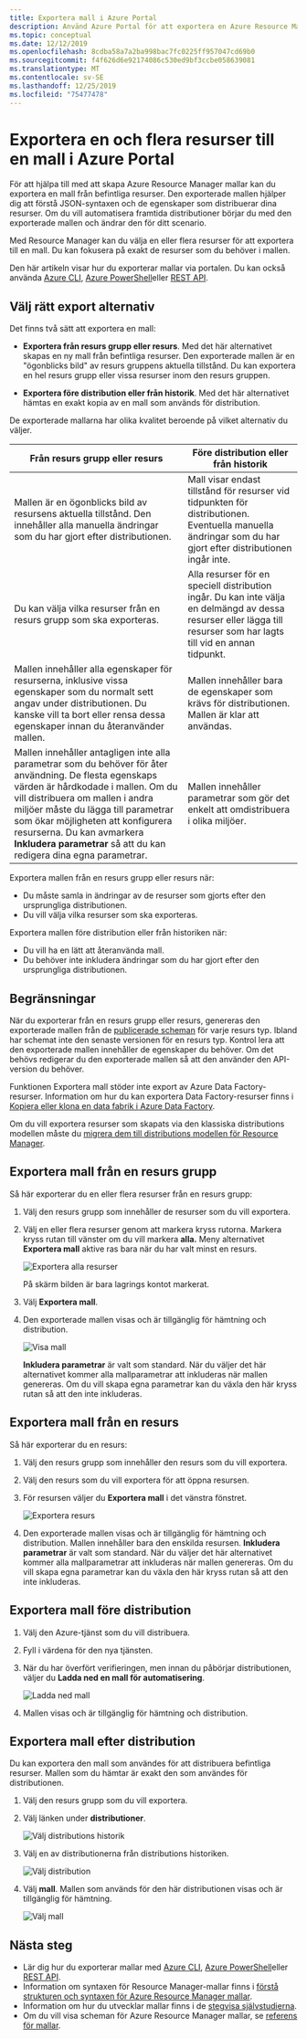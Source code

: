 ```yaml
---
title: Exportera mall i Azure Portal
description: Använd Azure Portal för att exportera en Azure Resource Manager mall från resurser i din prenumeration.
ms.topic: conceptual
ms.date: 12/12/2019
ms.openlocfilehash: 8cdba58a7a2ba998bac7fc0225ff957047cd69b0
ms.sourcegitcommit: f4f626d6e92174086c530ed9bf3ccbe058639081
ms.translationtype: MT
ms.contentlocale: sv-SE
ms.lasthandoff: 12/25/2019
ms.locfileid: "75477478"
---
```

# <a name="single-and-multi-resource-export-to-a-template-in-azure-portal"></a>Exportera en och flera resurser till en mall i Azure Portal

För att hjälpa till med att skapa Azure Resource Manager mallar kan du exportera en mall från befintliga resurser. Den exporterade mallen hjälper dig att förstå JSON-syntaxen och de egenskaper som distribuerar dina resurser. Om du vill automatisera framtida distributioner börjar du med den exporterade mallen och ändrar den för ditt scenario.

Med Resource Manager kan du välja en eller flera resurser för att exportera till en mall. Du kan fokusera på exakt de resurser som du behöver i mallen.

Den här artikeln visar hur du exporterar mallar via portalen. Du kan också använda [Azure CLI](../management/manage-resource-groups-cli.md#export-resource-groups-to-templates), [Azure PowerShell](../management/manage-resource-groups-powershell.md#export-resource-groups-to-templates)eller [REST API](/rest/api/resources/resourcegroups/exporttemplate).

## <a name="choose-the-right-export-option"></a>Välj rätt export alternativ

Det finns två sätt att exportera en mall:

* **Exportera från resurs grupp eller resurs**. Med det här alternativet skapas en ny mall från befintliga resurser. Den exporterade mallen är en "ögonblicks bild" av resurs gruppens aktuella tillstånd. Du kan exportera en hel resurs grupp eller vissa resurser inom den resurs gruppen.

* **Exportera före distribution eller från historik**. Med det här alternativet hämtas en exakt kopia av en mall som används för distribution.

De exporterade mallarna har olika kvalitet beroende på vilket alternativ du väljer.

| Från resurs grupp eller resurs | Före distribution eller från historik |
| --------------------- | ----------------- |
| Mallen är en ögonblicks bild av resursens aktuella tillstånd. Den innehåller alla manuella ändringar som du har gjort efter distributionen. | Mall visar endast tillstånd för resurser vid tidpunkten för distributionen. Eventuella manuella ändringar som du har gjort efter distributionen ingår inte. |
| Du kan välja vilka resurser från en resurs grupp som ska exporteras. | Alla resurser för en speciell distribution ingår. Du kan inte välja en delmängd av dessa resurser eller lägga till resurser som har lagts till vid en annan tidpunkt. |
| Mallen innehåller alla egenskaper för resurserna, inklusive vissa egenskaper som du normalt sett angav under distributionen. Du kanske vill ta bort eller rensa dessa egenskaper innan du återanvänder mallen. | Mallen innehåller bara de egenskaper som krävs för distributionen. Mallen är klar att användas. |
| Mallen innehåller antagligen inte alla parametrar som du behöver för åter användning. De flesta egenskaps värden är hårdkodade i mallen. Om du vill distribuera om mallen i andra miljöer måste du lägga till parametrar som ökar möjligheten att konfigurera resurserna.  Du kan avmarkera **Inkludera parametrar** så att du kan redigera dina egna parametrar. | Mallen innehåller parametrar som gör det enkelt att omdistribuera i olika miljöer. |

Exportera mallen från en resurs grupp eller resurs när:

* Du måste samla in ändringar av de resurser som gjorts efter den ursprungliga distributionen.
* Du vill välja vilka resurser som ska exporteras.

Exportera mallen före distribution eller från historiken när:

* Du vill ha en lätt att återanvända mall.
* Du behöver inte inkludera ändringar som du har gjort efter den ursprungliga distributionen.

## <a name="limitations"></a>Begränsningar

När du exporterar från en resurs grupp eller resurs, genereras den exporterade mallen från de [publicerade scheman](https://github.com/Azure/azure-resource-manager-schemas/tree/master/schemas) för varje resurs typ. Ibland har schemat inte den senaste versionen för en resurs typ. Kontrol lera att den exporterade mallen innehåller de egenskaper du behöver. Om det behövs redigerar du den exporterade mallen så att den använder den API-version du behöver.

Funktionen Exportera mall stöder inte export av Azure Data Factory-resurser. Information om hur du kan exportera Data Factory-resurser finns i [Kopiera eller klona en data fabrik i Azure Data Factory](https://aka.ms/exportTemplateViaAdf).

Om du vill exportera resurser som skapats via den klassiska distributions modellen måste du [migrera dem till distributions modellen för Resource Manager](https://aka.ms/migrateclassicresourcetoarm).

## <a name="export-template-from-a-resource-group"></a>Exportera mall från en resurs grupp

Så här exporterar du en eller flera resurser från en resurs grupp:

1. Välj den resurs grupp som innehåller de resurser som du vill exportera.

1. Välj en eller flera resurser genom att markera kryss rutorna.  Markera kryss rutan till vänster om du vill markera **alla.** Meny alternativet **Exportera mall** aktive ras bara när du har valt minst en resurs.

   ![Exportera alla resurser](./media/export-template-portal/select-all-resources.png)

    På skärm bilden är bara lagrings kontot markerat.
1. Välj **Exportera mall**.

1. Den exporterade mallen visas och är tillgänglig för hämtning och distribution.

   ![Visa mall](./media/export-template-portal/show-template.png)

   **Inkludera parametrar** är valt som standard.  När du väljer det här alternativet kommer alla mallparametrar att inkluderas när mallen genereras. Om du vill skapa egna parametrar kan du växla den här kryss rutan så att den inte inkluderas.

## <a name="export-template-from-a-resource"></a>Exportera mall från en resurs

Så här exporterar du en resurs:

1. Välj den resurs grupp som innehåller den resurs som du vill exportera.

1. Välj den resurs som du vill exportera för att öppna resursen.

1. För resursen väljer du **Exportera mall** i det vänstra fönstret.

   ![Exportera resurs](./media/export-template-portal/export-single-resource.png)

1. Den exporterade mallen visas och är tillgänglig för hämtning och distribution. Mallen innehåller bara den enskilda resursen. **Inkludera parametrar** är valt som standard.  När du väljer det här alternativet kommer alla mallparametrar att inkluderas när mallen genereras. Om du vill skapa egna parametrar kan du växla den här kryss rutan så att den inte inkluderas.

## <a name="export-template-before-deployment"></a>Exportera mall före distribution

1. Välj den Azure-tjänst som du vill distribuera.

1. Fyll i värdena för den nya tjänsten.

1. När du har överfört verifieringen, men innan du påbörjar distributionen, väljer du **Ladda ned en mall för automatisering**.

   ![Ladda ned mall](./media/export-template-portal/download-before-deployment.png)

1. Mallen visas och är tillgänglig för hämtning och distribution.


## <a name="export-template-after-deployment"></a>Exportera mall efter distribution

Du kan exportera den mall som användes för att distribuera befintliga resurser. Mallen som du hämtar är exakt den som användes för distributionen.

1. Välj den resurs grupp som du vill exportera.

1. Välj länken under **distributioner**.

   ![Välj distributions historik](./media/export-template-portal/select-deployment-history.png)

1. Välj en av distributionerna från distributions historiken.

   ![Välj distribution](./media/export-template-portal/select-details.png)

1. Välj **mall**. Mallen som används för den här distributionen visas och är tillgänglig för hämtning.

   ![Välj mall](./media/export-template-portal/show-template-from-history.png)

## <a name="next-steps"></a>Nästa steg

- Lär dig hur du exporterar mallar med [Azure CLI](../management/manage-resource-groups-cli.md#export-resource-groups-to-templates), [Azure PowerShell](../management/manage-resource-groups-powershell.md#export-resource-groups-to-templates)eller [REST API](/rest/api/resources/resourcegroups/exporttemplate).
- Information om syntaxen för Resource Manager-mallar finns i [förstå strukturen och syntaxen för Azure Resource Manager mallar](template-syntax.md).
- Information om hur du utvecklar mallar finns i de [stegvisa självstudierna](/azure/azure-resource-manager/).
- Om du vill visa scheman för Azure Resource Manager mallar, se [referens för mallar](/azure/templates/).
